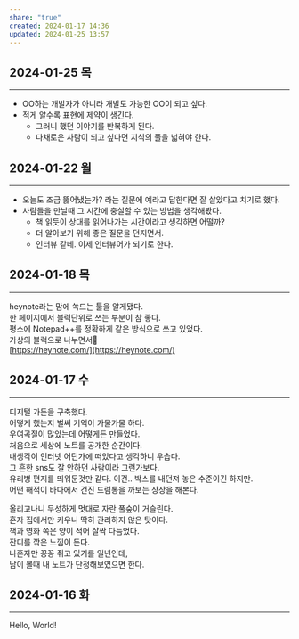 ```yaml
---
share: "true"
created: 2024-01-17 14:36
updated: 2024-01-25 13:57
---
```


## 2024-01-25 목
--- 
- OO하는 개발자가 아니라 개발도 가능한 OO이 되고 싶다.
- 적게 알수록 표현에 제약이 생긴다. 
	- 그러니 했던 이야기를 반복하게 된다.
	- 다채로운 사람이 되고 싶다면 지식의 풀을 넓혀야 한다.


## 2024-01-22 월
--- 
- 오늘도 조금 뚫어냈는가? 라는 질문에 예라고 답한다면 잘 살았다고 치기로 했다.
- 사람들을 만날때 그 시간에 충실할 수 있는 방법을 생각해봤다.
	- 책 읽듯이 상대를 읽어나가는 시간이라고 생각하면 어떨까?
	- 더 알아보기 위해 좋은 질문을 던지면서.
	- 인터뷰 같네. 이제 인터뷰어가 되기로 한다.


## 2024-01-18 목
--- 
heynote라는 맘에 쏙드는 툴을 알게됐다.  
한 페이지에서 블럭단위로 쓰는 부분이 참 좋다.  
평소에 Notepad++를 정확하게 같은 방식으로 쓰고 있었다.  
가상의 블럭으로 나누면서🤣  
[https://heynote.com/](https://heynote.com/)


## 2024-01-17 수
---
디지털 가든을 구축했다.  
어떻게 했는지 벌써 기억이 가물가물 하다.  
우여곡절이 많았는데 어떻게든 만들었다.  
처음으로 세상에 노트를 공개한 순간이다.  
내생각이 인터넷 어딘가에 떠있다고 생각하니 우습다.  
그 흔한 sns도 잘 안하던 사람이라 그런가보다.  
유리병 편지를 띄워둔것만 같다. 이건.. 박스를 내던져 놓은 수준이긴 하지만.  
어떤 해적이 바다에서 건진 드럼통을 까보는 상상을 해본다.

올리고나니 무성하게 멋대로 자란 풀숲이 거슬린다.  
혼자 집에서만 키우니 딱히 관리하지 않은 탓이다.  
책과 영화 쪽은 양이 적어 살짝 다듬었다.  
잔디를 깎은 느낌이 든다.  
나혼자만 꽁꽁 쥐고 있기를 일년인데,  
남이 볼때 내 노트가 단정해보였으면 한다.


## 2024-01-16 화
---
Hello, World!